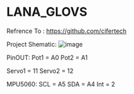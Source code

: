 # LANA_GLOVS
Refrence To : https://github.com/cifertech




Project Shematic: 
![image](https://user-images.githubusercontent.com/72344723/219376735-0fac9375-37c0-443b-8b8a-1a65670df4c0.png)






PinOUT:                                                                                                                                                                     Pot1 = A0
  Pot2 = A1
  
  Servo1  = 11
  Servo2 = 12
  
  MPU5060:
    SCL = A5
    SDA = A4
    Int = 2

